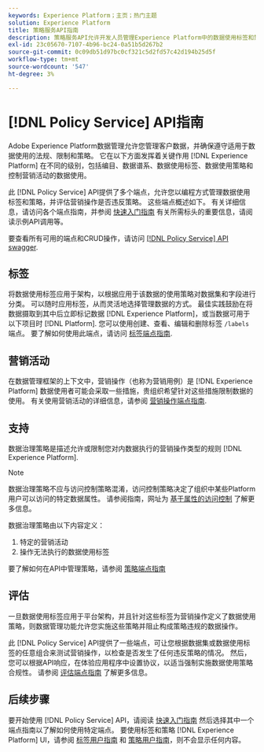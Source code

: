 ```yaml
---
keywords: Experience Platform；主页；热门主题
solution: Experience Platform
title: 策略服务API指南
description: 策略服务API允许开发人员管理Experience Platform中的数据使用标签和策略。 参阅本指南，了解如何使用 API 执行关键操作。
exl-id: 23c05670-7107-4b96-bc24-0a51b5d267b2
source-git-commit: 0c09db51d97bc0cf321c5d2fd57c42d194b25d5f
workflow-type: tm+mt
source-wordcount: '547'
ht-degree: 3%

---
```


# [!DNL Policy Service] API指南

Adobe Experience Platform数据管理允许您管理客户数据，并确保遵守适用于数据使用的法规、限制和策略。 它在以下方面发挥着关键作用 [!DNL Experience Platform] 在不同的级别，包括编目、数据谱系、数据使用标签、数据使用策略和控制营销活动的数据使用。

此 [!DNL Policy Service] API提供了多个端点，允许您以编程方式管理数据使用标签和策略，并评估营销操作是否违反策略。 这些端点概述如下。 有关详细信息，请访问各个端点指南，并参阅 [快速入门指南](./getting-started.md) 有关所需标头的重要信息，请阅读示例API调用等。

要查看所有可用的端点和CRUD操作，请访问 [[!DNL Policy Service] API swagger](https://www.adobe.io/experience-platform-apis/references/policy-service/).

## 标签

将数据使用标签应用于架构，以根据应用于该数据的使用策略对数据集和字段进行分类。 可以随时应用标签，从而灵活地选择管理数据的方式。 最佳实践鼓励在将数据摄取到其中后立即标记数据 [!DNL Experience Platform]，或当数据可用于以下项目时 [!DNL Platform]. 您可以使用创建、查看、编辑和删除标签 `/labels` 端点。 要了解如何使用此端点，请访问 [标签端点指南](./labels.md).

## 营销活动

在数据管理框架的上下文中，营销操作（也称为营销用例）是 [!DNL Experience Platform] 数据使用者可能会采取一些措施，贵组织希望针对这些措施限制数据的使用。 有关使用营销活动的详细信息，请参阅 [营销操作端点指南](./marketing-actions.md).

## 支持

数据治理策略是描述允许或限制您对内数据执行的营销操作类型的规则 [!DNL Experience Platform].

>[!NOTE]
>
>数据治理策略不应与访问控制策略混淆，访问控制策略决定了组织中某些Platform用户可以访问的特定数据属性。 请参阅指南，网址为 [基于属性的访问控制](../../access-control/abac/overview.md) 了解更多信息。

数据治理策略由以下内容定义：

1. 特定的营销活动
1. 操作无法执行的数据使用标签

要了解如何在API中管理策略，请参阅 [策略端点指南](./policies.md)

## 评估

一旦数据使用标签应用于平台架构，并且针对这些标签为营销操作定义了数据使用策略，则数据管理功能允许您实施这些策略并阻止构成策略违规的数据操作。

此 [!DNL Policy Service] API提供了一些端点，可让您根据数据集或数据使用标签的任意组合来测试营销操作，以检查是否发生了任何违反策略的情况。 然后，您可以根据API响应，在体验应用程序中设置协议，以适当强制实施数据使用策略合规性。 请参阅 [评估端点指南](./evaluation.md) 了解更多信息。

## 后续步骤

要开始使用 [!DNL Policy Service] API，请阅读 [快速入门指南](./getting-started.md) 然后选择其中一个端点指南以了解如何使用特定端点。 要使用标签和策略 [!DNL Experience Platform] UI，请参阅 [标签用户指南](../labels/user-guide.md) 和 [策略用户指南](../policies/user-guide.md)，则不会显示任何内容。
